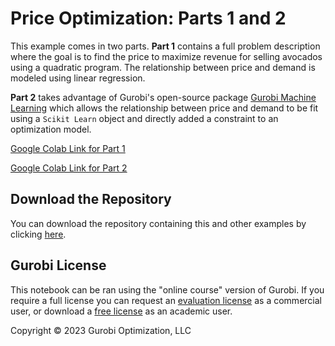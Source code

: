 # Price Optimization: Parts 1 and 2

This example comes in two parts. **Part 1** contains a full problem description where the goal is to find the price to maximize revenue for selling avocados using a quadratic program. The relationship between price and demand is modeled using linear regression. 

**Part 2** takes advantage of Gurobi's open-source package [Gurobi Machine Learning](https://gurobi-machinelearning.readthedocs.io/en/stable/index.html) which allows the relationship between price and demand to be fit using a `Scikit Learn` object and directly added a constraint to an optimization model.

[Google Colab Link for Part 1](https://colab.research.google.com/github/Gurobi/modeling-examples/blob/master/price_optimization/price_optimization_gcl.ipynb)

[Google Colab Link for Part 2](https://colab.research.google.com/github/Gurobi/modeling-examples/blob/master/price_optimization/price_optimization_gurobiML_gcl.ipynb)

## Download the Repository

You can download the repository containing this and other examples by clicking [here](https://github.com/Gurobi/modeling-examples/archive/master.zip).

## Gurobi License
This notebook can be ran using the "online course" version of Gurobi. If you require a full license you can request an [evaluation license](https://www.gurobi.com/downloads/request-an-evaluation-license/?utm_source=3PW&utm_medium=OT&utm_campaign=WW-MU-MUI-OR-O_LEA-PR_NO-Q3_FY20_WW_JPME_Yield_Management_COM_EVAL_GitHub&utm_term=Yield%20Management&utm_content=C_JPM) as a commercial user, or download a [free license](https://www.gurobi.com/academia/academic-program-and-licenses/?utm_source=3PW&utm_medium=OT&utm_campaign=WW-MU-EDU-OR-O_LEA-PR_NO-Q3_FY20_WW_JPME_Yield_Management_COM_EVAL_GitHub&utm_term=Yield%20Management&utm_content=C_JPM) as an academic user.

Copyright © 2023 Gurobi Optimization, LLC
